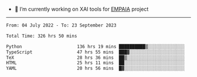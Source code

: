 - 🔭 I’m currently working on XAI tools for [EMPAIA](https://en.empaia.org/) project

---

<!--START_SECTION:waka-->

```txt
From: 04 July 2022 - To: 23 September 2023

Total Time: 326 hrs 50 mins

Python                     136 hrs 19 mins ██████████▒░░░░░░░░░░░░░░   41.71 %
TypeScript                 47 hrs 55 mins  ███▓░░░░░░░░░░░░░░░░░░░░░   14.66 %
TeX                        28 hrs 36 mins  ██▒░░░░░░░░░░░░░░░░░░░░░░   08.75 %
HTML                       25 hrs 11 mins  ██░░░░░░░░░░░░░░░░░░░░░░░   07.71 %
YAML                       20 hrs 56 mins  █▓░░░░░░░░░░░░░░░░░░░░░░░   06.41 %
```

<!--END_SECTION:waka-->
